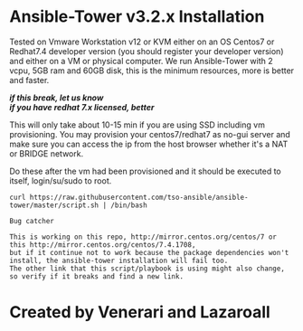 # Ansible-Tower v3.2.x Installation

Tested on Vmware Workstation v12 or KVM either on an OS Centos7 or Redhat7.4 developer version (you should register your developer version) and either on a VM or physical computer. We run Ansible-Tower with 2 vcpu, 5GB ram and 60GB disk, this is the minimum resources, more is better and faster.

***if this break, let us know***<br>
***if you have redhat 7.x licensed, better***

This will only take about 10-15 min if you are using SSD including vm provisioning.  You may provision your centos7/redhat7 as no-gui server and make sure you can access the ip from the host browser whether it's a NAT or BRIDGE network.

Do these after the vm had been provisioned and it should be executed to itself, login/su/sudo to root.

```
curl https://raw.githubusercontent.com/tso-ansible/ansible-tower/master/script.sh | /bin/bash

```

```
Bug catcher

This is working on this repo, http://mirror.centos.org/centos/7 or this http://mirror.centos.org/centos/7.4.1708, 
but if it continue not to work because the package dependencies won't install, the ansible-tower installation will fail too.
The other link that this script/playbook is using might also change, so verify if it breaks and find a new link.
```

# Created by Venerari and Lazaroall
